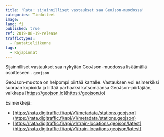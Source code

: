 ```yaml
---
title: 'Rata: sijainnilliset vastaukset saa GeoJson-muodossa'
categories: Tiedotteet
image:
lang: fi
published: true
ref: 2019-08-19-release
traffictypes:
  - Rautatieliikenne
tags:
  - Rajapinnat
---
```


Sijainnilliset vastaukset saa nykyään GeoJson-muodossa lisäämällä osoitteseen
`.geojson`

GeoJson-muotoa on helpompi piirtää kartalle. Vastauksen voi esimerkiksi suoraan
kopioida ja liittää parhaaksi katsomaansa GeoJson-piirtäjään, vaikkapa
[https://geojson.io](https://geojson.io)

Esimerkkejä:

- [https://rata.digitraffic.fi/api/v1/metadata/stations.geojson](https://rata.digitraffic.fi/api/v1/metadata/stations.geojson)
- [https://rata.digitraffic.fi/api/v1/train-locations.geojson/latest](https://rata.digitraffic.fi/api/v1/train-locations.geojson/latest)
